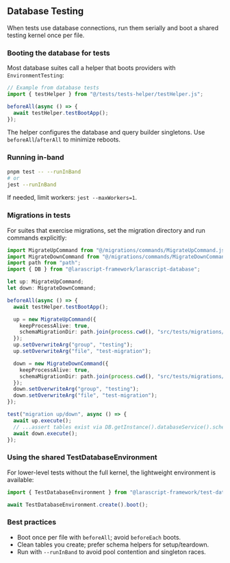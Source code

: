 ## Database Testing

When tests use database connections, run them serially and boot a shared testing kernel once per file.

### Booting the database for tests

Most database suites call a helper that boots providers with `EnvironmentTesting`:

```typescript
// Example from database tests
import { testHelper } from "@/tests/tests-helper/testHelper.js";

beforeAll(async () => {
  await testHelper.testBootApp();
});
```

The helper configures the database and query builder singletons. Use `beforeAll`/`afterAll` to minimize reboots.

### Running in-band

```bash
pnpm test -- --runInBand
# or
jest --runInBand
```

If needed, limit workers: `jest --maxWorkers=1`.

### Migrations in tests

For suites that exercise migrations, set the migration directory and run commands explicitly:

```typescript
import MigrateUpCommand from "@/migrations/commands/MigrateUpCommand.js";
import MigrateDownCommand from "@/migrations/commands/MigrateDownCommand.js";
import path from "path";
import { DB } from "@larascript-framework/larascript-database";

let up: MigrateUpCommand;
let down: MigrateDownCommand;

beforeAll(async () => {
  await testHelper.testBootApp();

  up = new MigrateUpCommand({
    keepProcessAlive: true,
    schemaMigrationDir: path.join(process.cwd(), "src/tests/migrations/migrations"),
  });
  up.setOverwriteArg("group", "testing");
  up.setOverwriteArg("file", "test-migration");

  down = new MigrateDownCommand({
    keepProcessAlive: true,
    schemaMigrationDir: path.join(process.cwd(), "src/tests/migrations/migrations"),
  });
  down.setOverwriteArg("group", "testing");
  down.setOverwriteArg("file", "test-migration");
});

test("migration up/down", async () => {
  await up.execute();
  // ...assert tables exist via DB.getInstance().databaseService().schema()
  await down.execute();
});
```

### Using the shared TestDatabaseEnvironment

For lower-level tests without the full kernel, the lightweight environment is available:

```typescript
import { TestDatabaseEnvironment } from "@larascript-framework/test-database";

await TestDatabaseEnvironment.create().boot();
```

### Best practices

- Boot once per file with `beforeAll`; avoid `beforeEach` boots.
- Clean tables you create; prefer schema helpers for setup/teardown.
- Run with `--runInBand` to avoid pool contention and singleton races.
